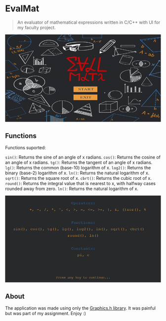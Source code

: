 # EvalMat

> An evaluator of mathematical expressions written in C/C++ with UI for my faculty project.

<img src="./Resources/screen.gif" width="800">

## Functions

Functions suported:

`sin()`: Returns the sine of an angle of x radians.
`cos()`: Returns the cosine of an angle of x radians.
`tg()`: Returns the tangent of an angle of x radians.
`lg()`: Returns the common (base-10) logarithm of x.
`log2()`: Returns the binary (base-2) logarithm of x.
`ln()`: Returns the natural logarithm of x.
`sqrt()`: Returns the square root of x.
`cbrt()`: Returns the cubic root of x.
`round()`: Returns the integral value that is nearest to x, with halfway cases rounded away from zero.
`ln()`: Returns the natural logarithm of x.

<img src="./Resources/functions.png" width="960">


## About

The application was made using only the [Graphics.h library](https://github.com/SagarGaniga/Graphics-Library). It was painful but was part of my assignment. Enjoy :)
